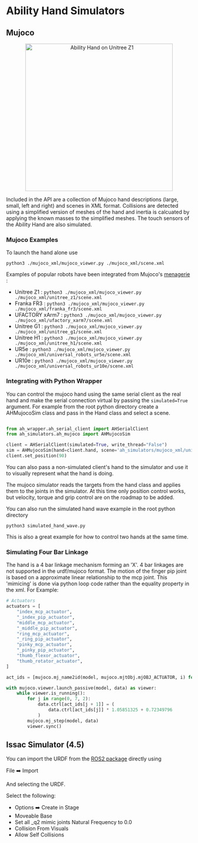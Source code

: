 # Ability Hand Simulators

## Mujoco 

<div style="text-align: center;">
    <img src="./images/unitree_z1.png" alt="Ability Hand on Unitree Z1" width="400" />
</div>
  

Included in the API are a collection of Mujoco hand descriptions (large, small, 
left and right) and scenes in XML format.  Collisions are detected using a 
simplified version of meshes of the hand and inertia is calcuated by applying 
the known masses to the simplified meshes.  The touch sensors of the Ability 
Hand are also simulated. 

### Mujoco Examples

To launch the hand alone use

```python3 ./mujoco_xml/mujoco_viewer.py ./mujoco_xml/scene.xml```

Examples of popular robots have been integrated from Mujoco's [menagerie](https://github.com/google-deepmind/mujoco_menagerie) 
:

- Unitree Z1 : ```python3 ./mujoco_xml/mujoco_viewer.py ./mujoco_xml/unitree_z1/scene.xml```
- Franka FR3 : ```python3 ./mujoco_xml/mujoco_viewer.py ./mujoco_xml/franka_fr3/scene.xml```
- UFACTORY xArm7 : ```python3 ./mujoco_xml/mujoco_viewer.py ./mujoco_xml/ufactory_xarm7/scene.xml```
- Unitree G1 : ```python3 ./mujoco_xml/mujoco_viewer.py ./mujoco_xml/unitree_g1/scene.xml```
- Unitree H1 : ```python3 ./mujoco_xml/mujoco_viewer.py ./mujoco_xml/unitree_h1/scene.xml```
- UR5e : ```python3 ./mujoco_xml/mujoco_viewer.py ./mujoco_xml/universal_robots_ur5e/scene.xml```
- UR10e : ```python3 ./mujoco_xml/mujoco_viewer.py ./mujoco_xml/universal_robots_ur10e/scene.xml```

### Integrating with Python Wrapper

You can control the mujoco hand using the same serial client as the real 
hand and make the serial connection virtual by passing the `simulated=True`
argument. For example from the root python directory create a AHMujocoSim class
and pass in the Hand class and select a scene.

```python

from ah_wrapper.ah_serial_client import AHSerialClient
from ah_simulators.ah_mujoco import AHMujocoSim

client = AHSerialClient(simulated=True, write_thread="False")
sim = AHMujocoSim(hand=client.hand, scene='ah_simulators/mujoco_xml/unitree_g1/scene.xml')
client.set_position(90)
```

You can also pass a non-simulated client's hand to the simulator and use it to
visually represent what the hand is doing.

The mujoco simulator reads the targets from the hand class and applies them to 
the joints in the simulator.  At this time only position control works, but 
velocity, torque and grip control are on the roadmap to be added.

You can also run the simulated hand wave example in the root python directory

```python3 simulated_hand_wave.py```

This is also a great example for how to control two hands at the same time.

### Simulating Four Bar Linkage

The hand is a 4 bar linkage mechanism forming an 'X'. 4 bar linkages are not 
supported in the urdf/mujoco format. The motion of the finger pip joint is based on 
a approximate linear relationship to the mcp joint.  This 'mimicing' is done via
python loop code rather than the equality property in the xml.  For Example:

```python
# Actuators
actuators = [
    "index_mcp_actuator",
    "_index_pip_actuator",
    "middle_mcp_actuator",
    "_middle_pip_actuator",
    "ring_mcp_actuator",
    "_ring_pip_actuator",
    "pinky_mcp_actuator",
    "_pinky_pip_actuator",
    "thumb_flexor_actuator",
    "thumb_rotator_actuator",
]

act_ids = [mujoco.mj_name2id(model, mujoco.mjtObj.mjOBJ_ACTUATOR, i) for i in actuators]

with mujoco.viewer.launch_passive(model, data) as viewer:
    while viewer.is_running():
        for j in range(0, 7, 2):
            data.ctrl[act_ids[j + 1]] = (
                data.ctrl[act_ids[j]] * 1.05851325 + 0.72349796
            )
        mujoco.mj_step(model, data)
        viewer.sync()
```

## Issac Simulator (4.5)

You can import the URDF from the [ROS2 package](https://github.com/psyonicinc/ability-hand-ros2/tree/main/src/ah_urdf/urdf)
directly using  

File ➡️ Import

And selecting the URDF.

Select the following:

- Options ➡️ Create in Stage
- Moveable Base
- Set all _q2 mimic joints Natural Frequency to 0.0
- Collision From Visuals
- Allow Self Collisions
